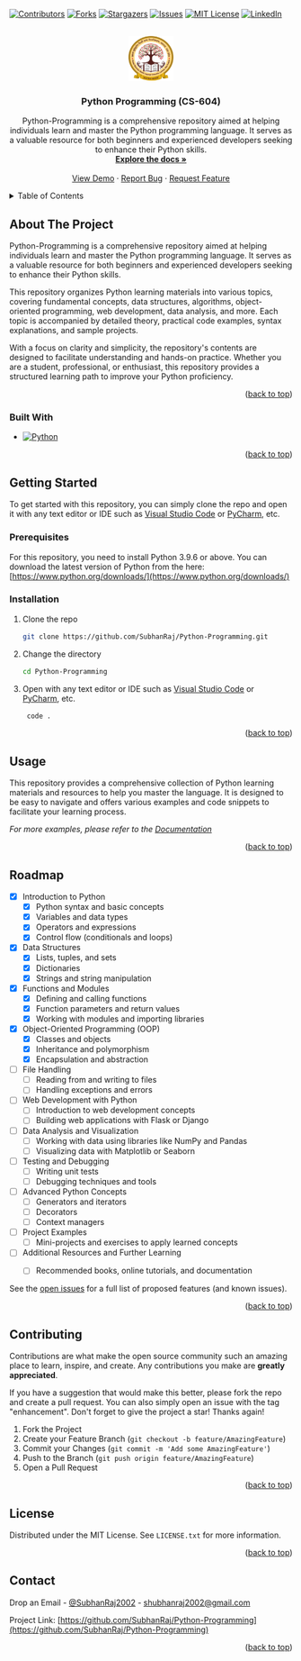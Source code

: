 <!-- Improved compatibility of back to top link: See: https://github.com/othneildrew/Best-README-Template/pull/73 -->
<a name="readme-top"></a>
<!--
*** Thanks for checking out the Best-README-Template. If you have a suggestion
*** that would make this better, please fork the repo and create a pull request
*** or simply open an issue with the tag "enhancement".
*** Don't forget to give the project a star!
*** Thanks again! Now go create something AMAZING! :D
-->



<!-- PROJECT SHIELDS -->
<!--
*** I'm using markdown "reference style" links for readability.
*** Reference links are enclosed in brackets [ ] instead of parentheses ( ).
*** See the bottom of this document for the declaration of the reference variables
*** for contributors-url, forks-url, etc. This is an optional, concise syntax you may use.
*** https://www.markdownguide.org/basic-syntax/#reference-style-links
-->
[![Contributors][contributors-shield]][contributors-url]
[![Forks][forks-shield]][forks-url]
[![Stargazers][stars-shield]][stars-url]
[![Issues][issues-shield]][issues-url]
[![MIT License][license-shield]][license-url]
[![LinkedIn][linkedin-shield]][linkedin-url]



<!-- PROJECT LOGO -->
<br />
<div align="center">
  <a href="https://github.com/SubhanRaj/Python-Programming">
     <img src="https://raw.githubusercontent.com/SahilAli8808/kmclu-placement-cell/main/assets/img/logo.webp" alt="Logo" width="80" height="80">
  </a>

<h3 align="center">Python Programming (CS-604)</h3>

  <p align="center">
    Python-Programming is a comprehensive repository aimed at helping individuals learn and master the Python programming language. It serves as a valuable resource for both beginners and experienced developers seeking to enhance their Python skills.
    <br />
    <a href="https://github.com/SubhanRaj/Python-Programming"><strong>Explore the docs »</strong></a>
    <br />
    <br />
    <a href="https://github.com/SubhanRaj/Python-Programming">View Demo</a>
    ·
    <a href="https://github.com/SubhanRaj/Python-Programming/issues">Report Bug</a>
    ·
    <a href="https://github.com/SubhanRaj/Python-Programming/issues">Request Feature</a>
  </p>
</div>



<!-- TABLE OF CONTENTS -->
<details>
  <summary>Table of Contents</summary>
  <ol>
    <li>
      <a href="#about-the-project">About The Project</a>
      <ul>
        <li><a href="#built-with">Built With</a></li>
      </ul>
    </li>
    <li>
      <a href="#getting-started">Getting Started</a>
      <ul>
        <li><a href="#prerequisites">Prerequisites</a></li>
        <li><a href="#installation">Installation</a></li>
      </ul>
    </li>
    <li><a href="#usage">Usage</a></li>
    <li><a href="#roadmap">Roadmap</a></li>
    <li><a href="#contributing">Contributing</a></li>
    <li><a href="#license">License</a></li>
    <li><a href="#contact">Contact</a></li>
    <li><a href="#acknowledgments">Acknowledgments</a></li>
  </ol>
</details>



<!-- ABOUT THE PROJECT -->
## About The Project

Python-Programming is a comprehensive repository aimed at helping individuals learn and master the Python programming language. It serves as a valuable resource for both beginners and experienced developers seeking to enhance their Python skills.

This repository organizes Python learning materials into various topics, covering fundamental concepts, data structures, algorithms, object-oriented programming, web development, data analysis, and more. Each topic is accompanied by detailed theory, practical code examples, syntax explanations, and sample projects.

With a focus on clarity and simplicity, the repository's contents are designed to facilitate understanding and hands-on practice. Whether you are a student, professional, or enthusiast, this repository provides a structured learning path to improve your Python proficiency.


<p align="right">(<a href="#readme-top">back to top</a>)</p>



### Built With

* [![Python][Python]][Python-url]


<p align="right">(<a href="#readme-top">back to top</a>)</p>



<!-- GETTING STARTED -->
## Getting Started

To get started with this repository, you can simply clone the repo and open it with any text editor or IDE such as [Visual Studio Code](https://code.visualstudio.com/) or [PyCharm](https://www.jetbrains.com/pycharm/), etc.

### Prerequisites

For this repository, you need to install Python 3.9.6 or above. You can download the latest version of Python from the here: [https://www.python.org/downloads/](https://www.python.org/downloads/)


### Installation

1. Clone the repo
   ```sh
   git clone https://github.com/SubhanRaj/Python-Programming.git
   ```
2. Change the directory
   ```sh
   cd Python-Programming
   ```
3. Open with any text editor or IDE such as [Visual Studio Code](https://code.visualstudio.com/) or [PyCharm](https://www.jetbrains.com/pycharm/), etc.
   ```sh
    code .
    ```

<p align="right">(<a href="#readme-top">back to top</a>)</p>



<!-- USAGE EXAMPLES -->
## Usage

This repository provides a comprehensive collection of Python learning materials and resources to help you master the language. It is designed to be easy to navigate and offers various examples and code snippets to facilitate your learning process.

_For more examples, please refer to the [Documentation](https://github.com/SubhanRaj/Python-Programming)_

<p align="right">(<a href="#readme-top">back to top</a>)</p>



<!-- TOpics Covered -->
## Roadmap

- [x] Introduction to Python
    - [x] Python syntax and basic concepts
    - [x] Variables and data types
    - [x] Operators and expressions
    - [x] Control flow (conditionals and loops)
- [x] Data Structures
    - [x] Lists, tuples, and sets
    - [x] Dictionaries
    - [x] Strings and string manipulation
- [x] Functions and Modules
    - [x] Defining and calling functions
    - [x] Function parameters and return values
    - [x] Working with modules and importing libraries
- [x] Object-Oriented Programming (OOP)
    - [x] Classes and objects
    - [x] Inheritance and polymorphism
    - [x] Encapsulation and abstraction
- [ ] File Handling
    - [ ] Reading from and writing to files
    - [ ] Handling exceptions and errors
- [ ] Web Development with Python
    - [ ] Introduction to web development concepts
    - [ ] Building web applications with Flask or Django
- [ ] Data Analysis and Visualization
    - [ ] Working with data using libraries like NumPy and Pandas
    - [ ] Visualizing data with Matplotlib or Seaborn
- [ ] Testing and Debugging
    - [ ] Writing unit tests
    - [ ] Debugging techniques and tools
- [ ] Advanced Python Concepts
    - [ ] Generators and iterators
    - [ ] Decorators
    - [ ] Context managers
- [ ] Project Examples
    - [ ] Mini-projects and exercises to apply learned concepts
- [ ] Additional Resources and Further Learning
    - [ ] Recommended books, online tutorials, and documentation


See the [open issues](https://github.com/SubhanRaj/Python-Programming/issues) for a full list of proposed features (and known issues).

<p align="right">(<a href="#readme-top">back to top</a>)</p>



<!-- CONTRIBUTING -->
## Contributing

Contributions are what make the open source community such an amazing place to learn, inspire, and create. Any contributions you make are **greatly appreciated**.

If you have a suggestion that would make this better, please fork the repo and create a pull request. You can also simply open an issue with the tag "enhancement".
Don't forget to give the project a star! Thanks again!

1. Fork the Project
2. Create your Feature Branch (`git checkout -b feature/AmazingFeature`)
3. Commit your Changes (`git commit -m 'Add some AmazingFeature'`)
4. Push to the Branch (`git push origin feature/AmazingFeature`)
5. Open a Pull Request

<p align="right">(<a href="#readme-top">back to top</a>)</p>



<!-- LICENSE -->
## License

Distributed under the MIT License. See `LICENSE.txt` for more information.

<p align="right">(<a href="#readme-top">back to top</a>)</p>



<!-- CONTACT -->
## Contact

Drop an Email - [@SubhanRaj2002](https://twitter.com/SubhanRaj2002) - shubhanraj2002@gmail.com

Project Link: [https://github.com/SubhanRaj/Python-Programming](https://github.com/SubhanRaj/Python-Programming)

<p align="right">(<a href="#readme-top">back to top</a>)</p>



<!-- MARKDOWN LINKS & IMAGES -->
<!-- https://www.markdownguide.org/basic-syntax/#reference-style-links -->
[contributors-shield]: https://img.shields.io/github/contributors/SubhanRaj/Python-Programming.svg?style=for-the-badge
[contributors-url]: https://github.com/SubhanRaj/Python-Programming/graphs/contributors
[forks-shield]: https://img.shields.io/github/forks/SubhanRaj/Python-Programming.svg?style=for-the-badge
[forks-url]: https://github.com/SubhanRaj/Python-Programming/network/members
[stars-shield]: https://img.shields.io/github/stars/SubhanRaj/Python-Programming.svg?style=for-the-badge
[stars-url]: https://github.com/SubhanRaj/Python-Programming/stargazers
[issues-shield]: https://img.shields.io/github/issues/SubhanRaj/Python-Programming.svg?style=for-the-badge
[issues-url]: https://github.com/SubhanRaj/Python-Programming/issues
[license-shield]: https://img.shields.io/github/license/SubhanRaj/Python-Programming.svg?style=for-the-badge
[license-url]: https://github.com/SubhanRaj/Python-Programming/blob/master/LICENSE.txt
[linkedin-shield]: https://img.shields.io/badge/-LinkedIn-black.svg?style=for-the-badge&logo=linkedin&colorB=555
[linkedin-url]: https://linkedin.com/in/subhanraj2002
[product-screenshot]: images/screenshot.png
[Python]: https://img.shields.io/badge/python-3776AB?style=for-the-badge&logo=Python&logoColor=white
[Python-url]: https://python.org/
